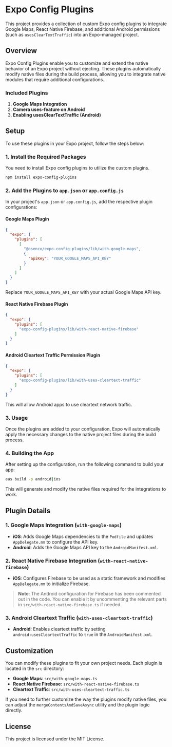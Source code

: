 # Expo Config Plugins

This project provides a collection of custom Expo config plugins to integrate Google Maps, React Native Firebase, and additional Android permissions (such as `usesClearTextTraffic`) into an Expo-managed project.

## Overview

Expo Config Plugins enable you to customize and extend the native behavior of an Expo project without ejecting. These plugins automatically modify native files during the build process, allowing you to integrate native modules that require additional configurations.

### Included Plugins

1. **Google Maps Integration**
2. **Camera uses-feature on Android**
3. **Enabling usesClearTextTraffic (Android)**

## Setup

To use these plugins in your Expo project, follow the steps below:

### 1. Install the Required Packages

You need to install Expo config plugins to utilize the custom plugins.

```bash
npm install expo-config-plugins
```

### 2. Add the Plugins to `app.json` or `app.config.js`

In your project's `app.json` or `app.config.js`, add the respective plugin configurations:

#### Google Maps Plugin

```json
{
  "expo": {
    "plugins": [
      [
        "@osenco/expo-config-plugins/lib/with-google-maps",
        {
          "apiKey": "YOUR_GOOGLE_MAPS_API_KEY"
        }
      ]
    ]
  }
}
```

Replace `YOUR_GOOGLE_MAPS_API_KEY` with your actual Google Maps API key.

#### React Native Firebase Plugin

```json
{
  "expo": {
    "plugins": [
      "expo-config-plugins/lib/with-react-native-firebase"
    ]
  }
}
```

#### Android Cleartext Traffic Permission Plugin

```json
{
  "expo": {
    "plugins": [
      "expo-config-plugins/lib/with-uses-cleartext-traffic"
    ]
  }
}
```

This will allow Android apps to use cleartext network traffic.

### 3. Usage

Once the plugins are added to your configuration, Expo will automatically apply the necessary changes to the native project files during the build process.

### 4. Building the App

After setting up the configuration, run the following command to build your app:

```bash
eas build -p android|ios
```

This will generate and modify the native files required for the integrations to work.

## Plugin Details

### 1. Google Maps Integration (`with-google-maps`)

- **iOS**: Adds Google Maps dependencies to the `Podfile` and updates `AppDelegate.mm` to configure the API key.
- **Android**: Adds the Google Maps API key to the `AndroidManifest.xml`.

### 2. React Native Firebase Integration (`with-react-native-firebase`)

- **iOS**: Configures Firebase to be used as a static framework and modifies `AppDelegate.mm` to initialize Firebase.

> **Note**: The Android configuration for Firebase has been commented out in the code. You can enable it by uncommenting the relevant parts in `src/with-react-native-firebase.ts` if needed.

### 3. Android Cleartext Traffic (`with-uses-cleartext-traffic`)

- **Android**: Enables cleartext traffic by setting `android:usesCleartextTraffic` to `true` in the `AndroidManifest.xml`.

## Customization

You can modify these plugins to fit your own project needs. Each plugin is located in the `src` directory:

- **Google Maps**: `src/with-google-maps.ts`
- **React Native Firebase**: `src/with-react-native-firebase.ts`
- **Cleartext Traffic**: `src/with-uses-cleartext-traffic.ts`

If you need to further customize the way the plugins modify native files, you can adjust the `mergeContentsAndSaveAsync` utility and the plugin logic directly.

## License

This project is licensed under the MIT License.
